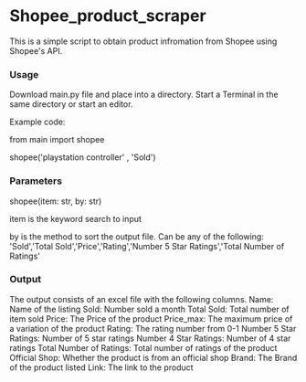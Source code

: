 # Shopee_product_scraper
This is a simple script to obtain product infromation from Shopee using Shopee's API. 

### Usage
Download main.py file and place into a directory. Start a Terminal in the same directory or start an editor.

Example code:

from main import shopee

shopee('playstation controller' , 'Sold')

### Parameters
shopee(item: str, by: str)

item is the keyword search to input 

by is the method to sort the output file. Can be any of the following: 'Sold','Total Sold','Price','Rating','Number 5 Star Ratings','Total Number of Ratings'

### Output
The output consists of an excel file with the following columns.
Name: Name of the listing 
Sold: Number sold a month
Total Sold: Total number of item sold
Price: The Price of the product 
Price_max: The maximum price of a variation of the product
Rating: The rating number from 0-1
Number 5 Star Ratings: Number of 5 star ratings
Number 4 Star Ratings: Number of 4 star ratings
Total Number of Ratings: Total number of ratings of the product
Official Shop: Whether the product is from an official shop
Brand: The Brand of the product listed
Link: The link to the product 
